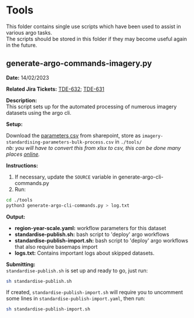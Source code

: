 # Tools

This folder contains single use scripts which have been used to assist in various argo tasks.  
The scripts should be stored in this folder if they may become useful again in the future.

## generate-argo-commands-imagery.py

**Date:** 14/02/2023

**Related Jira Tickets:** [TDE-632](https://toitutewhenua.atlassian.net/jira/software/c/projects/TDE/boards/768/backlog?atlOrigin=eyJpIjoiNjVkNmMyNmNmNGJlNDIzOGI2YmIyMzViNzVkNDUwZjEiLCJwIjoiaiJ9); [TDE-631](https://toitutewhenua.atlassian.net/browse/TDE-631?atlOrigin=eyJpIjoiNDI5OGE5MGY5ZmUxNGUyNzkwZjdlYTcxOTg5ZmQ0MGUiLCJwIjoiaiJ9)

**Description:**  
This script sets up for the automated processing of numerous imagery datasets using the argo cli.

**Setup:**

Download the [parameters csv](https://linzsrm.sharepoint.com/:x:/r/sites/Topography/_layouts/15/Doc.aspx?sourcedoc=%7B508567E2-EF88-458B-9115-0FC719CAA540%7D&file=imagery-standardising-parameters-bulk-process.xlsx&action=default&mobileredirect=true) from sharepoint, store as `imagery-standardising-parameters-bulk-process.csv` in `./tools/`  
 _nb: you will have to convert this from xlsx to csv, this can be done many places [online](https://cloudconvert.com/xlsx-to-csv)._

**Instructions:**

1. If necessary, update the `SOURCE` variable in generate-argo-cli-commands.py
2. Run:

```bash
cd ./tools
python3 generate-argo-cli-commands.py > log.txt
```

**Output:**

- **region-year-scale.yaml:** workflow parameters for this dataset
- **standardise-publish.sh:** bash script to 'deploy' argo workflows
- **standardise-publish-import.sh:** bash script to 'deploy' argo workflows that also require basemaps import
- **logs.txt:** Contains important logs about skipped datasets.

**Submitting:**  
`standardise-publish.sh` is set up and ready to go, just run:

```bash
sh standardise-publish.sh
```

If created, `standardise-publish-import.sh` will require you to uncomment some lines in `standardise-publish-import.yaml`, then run:

```bash
sh standardise-publish-import.sh
```

